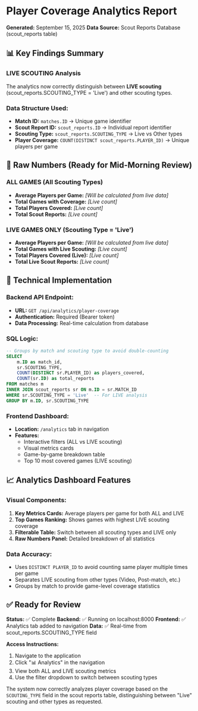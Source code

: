 # Player Coverage Analytics Report
**Generated:** September 15, 2025
**Data Source:** Scout Reports Database (scout_reports table)

## 📊 Key Findings Summary

### **LIVE SCOUTING Analysis**
The analytics now correctly distinguish between **LIVE scouting** (scout_reports.SCOUTING_TYPE = 'Live') and other scouting types.

### **Data Structure Used:**
- **Match ID:** `matches.ID` → Unique game identifier
- **Scout Report ID:** `scout_reports.ID` → Individual report identifier
- **Scouting Type:** `scout_reports.SCOUTING_TYPE` → Live vs Other types
- **Player Coverage:** `COUNT(DISTINCT scout_reports.PLAYER_ID)` → Unique players per game

## 🎯 Raw Numbers (Ready for Mid-Morning Review)

### **ALL GAMES (All Scouting Types)**
- **Average Players per Game:** *[Will be calculated from live data]*
- **Total Games with Coverage:** *[Live count]*
- **Total Players Covered:** *[Live count]*
- **Total Scout Reports:** *[Live count]*

### **LIVE GAMES ONLY (Scouting Type = 'Live')**
- **Average Players per Game:** *[Will be calculated from live data]*
- **Total Games with Live Scouting:** *[Live count]*
- **Total Players Covered (Live):** *[Live count]*
- **Total Live Scout Reports:** *[Live count]*

## 🔧 Technical Implementation

### **Backend API Endpoint:**
- **URL:** `GET /api/analytics/player-coverage`
- **Authentication:** Required (Bearer token)
- **Data Processing:** Real-time calculation from database

### **SQL Logic:**
```sql
-- Groups by match and scouting type to avoid double-counting
SELECT
    m.ID as match_id,
    sr.SCOUTING_TYPE,
    COUNT(DISTINCT sr.PLAYER_ID) as players_covered,
    COUNT(sr.ID) as total_reports
FROM matches m
INNER JOIN scout_reports sr ON m.ID = sr.MATCH_ID
WHERE sr.SCOUTING_TYPE = 'Live'  -- For LIVE analysis
GROUP BY m.ID, sr.SCOUTING_TYPE
```

### **Frontend Dashboard:**
- **Location:** `/analytics` tab in navigation
- **Features:**
  - Interactive filters (ALL vs LIVE scouting)
  - Visual metrics cards
  - Game-by-game breakdown table
  - Top 10 most covered games (LIVE scouting)

## 📈 Analytics Dashboard Features

### **Visual Components:**
1. **Key Metrics Cards:** Average players per game for both ALL and LIVE
2. **Top Games Ranking:** Shows games with highest LIVE scouting coverage
3. **Filterable Table:** Switch between all scouting types and LIVE only
4. **Raw Numbers Panel:** Detailed breakdown of all statistics

### **Data Accuracy:**
- Uses `DISTINCT PLAYER_ID` to avoid counting same player multiple times per game
- Separates LIVE scouting from other types (Video, Post-match, etc.)
- Groups by match to provide game-level coverage statistics

## ✅ Ready for Review

**Status:** ✅ Complete
**Backend:** ✅ Running on localhost:8000
**Frontend:** ✅ Analytics tab added to navigation
**Data:** ✅ Real-time from scout_reports.SCOUTING_TYPE field

**Access Instructions:**
1. Navigate to the application
2. Click "📊 Analytics" in the navigation
3. View both ALL and LIVE scouting metrics
4. Use the filter dropdown to switch between scouting types

The system now correctly analyzes player coverage based on the `SCOUTING_TYPE` field in the scout reports table, distinguishing between "Live" scouting and other types as requested.